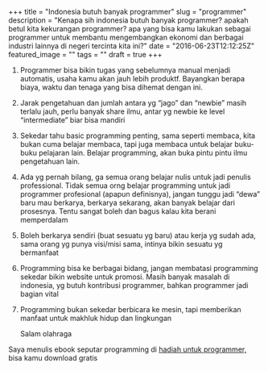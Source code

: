 +++
title = "Indonesia butuh banyak programmer"
slug = "programmer"
description = "Kenapa sih indonesia butuh banyak programmer? apakah betul kita kekurangan programmer? apa yang bisa kamu lakukan sebagai programmer untuk membantu mengembangkan ekonomi dan berbagai industri lainnya di negeri tercinta kita ini?"
date = "2016-06-23T12:12:25Z"
featured_image = ""
tags = ""
draft = true
+++ 

1. Programmer bisa bikin tugas yang sebelumnya manual menjadi automatis, usaha kamu akan jauh lebih produktf. Bayangkan berapa biaya, waktu dan tenaga yang bisa dihemat dengan ini.
2. Jarak pengetahuan dan jumlah antara yg “jago” dan “newbie” masih terlalu jauh, perlu banyak share ilmu, antar yg newbie ke level “intermediate” biar bisa mandiri
3. Sekedar tahu basic programming penting, sama seperti membaca, kita bukan cuma belajar membaca, tapi juga membaca untuk belajar buku-buku pelajaran lain. Belajar programming, akan buka pintu pintu ilmu pengetahuan lain.
4. Ada yg pernah bilang, ga semua orang belajar nulis untuk jadi penulis professional. Tidak semua orng belajar programming untuk jadi programmer profesional (apapun definisnya), jangan tunggu jadi “dewa” baru mau berkarya, berkarya sekarang, akan banyak belajar dari prosesnya. Tentu sangat boleh dan bagus kalau kita berani memperdalam
5. Boleh berkarya sendiri (buat sesuatu yg baru) atau kerja yg sudah ada, sama orang yg punya visi/misi sama, intinya bikin sesuatu yg bermanfaat
6. Programming bisa ke berbagai bidang, jangan membatasi programming sekedar bikin website untuk promosi. Masih banyak masalah di indonesia, yg butuh kontribusi programmer, bahkan programmer jadi bagian vital
7. Programming bukan sekedar berbicara ke mesin, tapi memberikan manfaat untuk makhluk hidup dan lingkungan

   Salam olahraga

Saya menulis ebook seputar programming di [hadiah untuk programmer,](https://bit.ly/hadiah-programmer) bisa kamu download gratis